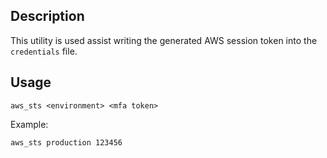 ## Description

This utility is used assist writing the generated AWS session token into the `credentials` file.

## Usage

```
aws_sts <environment> <mfa token>
```

Example:

```
aws_sts production 123456
```
